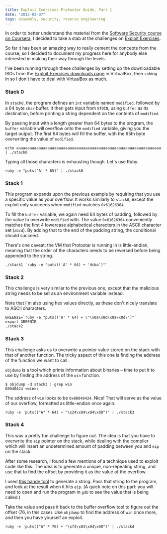 ```yaml
---
title: Exploit Exercises Protostar Guide, Part 1
date: "2015-03-07"
tags: assembly, security, reverse engineering
---
```


In order to better understand the material from the [Software Security course on Coursera][1], I decided to take a stab at the challenges on [Exploit Exercises][2].

So far it has been an amazing way to really cement the concepts from the course, so I decided to document my progress here for anybody else interested in making their way through the levels.

I've been running through these challenges by setting up the downloadable ISOs from the [Exploit Exercises downloads page][3] in VirtualBox, then `ssh`ing in so I don't have to deal with VirtualBox as much.

### Stack 0

In `stack0`, the program defines an `int` variable named `modified`, followed by a 64 byte `char` buffer. It then gets input from `STDIN`, using `buffer` as its destination, before printing a string dependent on the contents of `modified`.

By passing input with a length greater than 64 bytes to the program, the `buffer` variable will overflow onto the `modified` variable, giving you the target output. The first 64 bytes will fill the buffer, with the 65th byte overwriting the value of `modified`.

	echo aaaaaaaaaaaaaaaaaaaaaaaaaaaaaaaaaaaaaaaaaaaaaaaaaaaaaaaaaaaaaaaaa | ./stack0

Typing all those characters is exhausting though. Let's use Ruby.

	ruby -e "puts('A' * 65)" | ./stack0

### Stack 1

This program expands upon the previous example by requiring that you use a specific value as your overflow. It works similarly to `stack0`, except the exploit only succeeds when `modified` matches `0x61626364`.

To fill the `buffer` variable, we again need 64 bytes of padding, followed by the value to overwrite `modified` with. The value `0x61626364` conveniently matches the first 4 lowercase alphabetical characters in the ASCII character set (`abcd`). By adding that to the end of the padding string, the conditional should succeed.

There's one caveat: the VM that Protostar is running in is little-endian, meaning that the order of the characters needs to be reversed before being appended to the string.

	./stack1 `ruby -e "puts(('A' * 64) + 'dcba')"`

### Stack 2

This challenge is very similar to the previous one, except that the malicious string needs to be set as an environment variable instead.

Note that I'm also using hex values directly, as these don't nicely translate to ASCII characters.

	GREENIE=`ruby -e "puts(('A' * 64) + \"\x0a\x0d\x0a\x0d\")"`
	export GREENIE
	./stack2

### Stack 3

This challenge asks us to overwrite a pointer value stored on the stack with that of another function. The tricky aspect of this one is finding the address of the function we want to call.

`objdump` is a tool which prints information about binaries – time to put it to use by finding the address of the `win` function.

	$ objdump -d stack3 | grep win
	08048424 <win>:

The address of `win` looks to be `0x08048424`. Nice! That will serve as the value of our overflow, formatted as little-endian once again.

	ruby -e 'puts(("A" * 64) + "\x24\x84\x04\x08")' | ./stack3

### Stack 4

This was a pretty fun challenge to figure out. The idea is that you have to overwrite the `eip` pointer on the stack, while dealing with the compiler which will insert an undetermined amount of padding between you and `eip` on the stack.

After some research, I found a few mentions of a technique used to exploit code like this. The idea is to generate a unique, non-repeating string, and use that to find the offset by providing it as the value of the overflow.

I used [this handy tool][4] to generate a string. Pass that string to the program, and look at the result when it hits `eip`. (A quick note on this part: you will need to open and run the program in `gdb` to see the value that is being called.)

Take the value and pass it back to the buffer overflow tool to figure out the offset (76, in this case). Use `objdump` to find the address of `win` once more, and then you have yourself an exploit.

	ruby -e 'puts(("A" * 76) + "\xf4\x83\x04\x08")' | ./stack4

[1]:	https://www.coursera.org/course/softwaresec
[2]:	https://exploit-exercises.com/
[3]:	https://exploit-exercises.com/download/
[4]:	http://projects.jason-rush.com/buffer-overflow-eip-offset-string-generator
